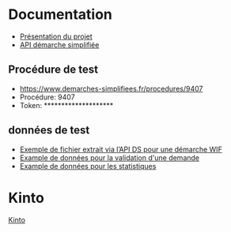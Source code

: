 # Documentation

- [Présentation du projet](https://htmlpreview.github.io/?https://github.com/SocialGouv/ds-aggregator/blob/master/project-presentation.html)
- [API démarche simplifiée](https://doc.demarches-simplifiees.fr/pour-aller-plus-loin/api)

## Procédure de test
 
 - https://www.demarches-simplifiees.fr/procedures/9407
 - Procédure: 9407
 - Token: ********************

## données de test

- [Exemple de fichier extrait via l’API DS pour une démarche WIF](./example/example.json)
- [Example de données pour la validation d'une demande](./example/validity.json)
- [Example de données pour les statistiques](./example/stat.json)

# Kinto

[Kinto](./kinto/kinto.md)





